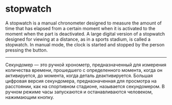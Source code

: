 # stopwatch

A stopwatch is a manual chronometer designed to measure the amount of time that has elapsed from a certain moment when it is activated to the moment when the part is deactivated. A large digital version of a stopwatch designed for viewing at a distance, as in a sports stadium, is called a stopwatch. In manual mode, the clock is started and stopped by the person pressing the button.

***

Секундомер — это ручной хронометр, предназначенный для измерения количества времени, прошедшего с определенного момента, когда он активируется, до момента, когда деталь деактивируется. Большая цифровая версия секундомера, предназначенная для просмотра на расстоянии, как на спортивном стадионе, называется секундомером. В ручном режиме часы запускаются и останавливаются человеком, нажимающим кнопку.
